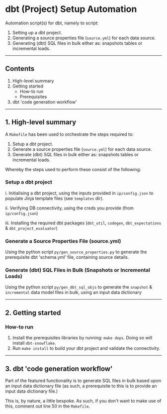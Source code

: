 # dbt (Project) Setup Automation

Automation script(s) for dbt, namely to script:

1) Setting up a dbt project.
2) Generating a source properties file (`source.yml`) for each data source.
3) Generating (dbt) SQL files in bulk either as: snapshots tables or incremental loads.

---

## Contents

1. High-level summary
2. Getting started
    - How-to run
    - Prerequisites
3. dbt 'code generation workflow'

---

## 1. High-level summary

A `Makefile` has been used to orchestrate the steps required to:

1) Setup a dbt project.
2) Generate a source properties file (`source.yml`) for each data source.
3) Generate (dbt) SQL files in bulk either as: snapshots tables or incremental loads.

Whereby the steps used to perform these consist of the following:

### Setup a dbt project

i. Initialising a dbt project, using the inputs provided in `ip/config.json` to populate Jinja template files (see `templates` dir).

ii. Verifying DB connectivity, using the creds you provide (from `ip/config.json`)

iii. Installing the required dbt packages (`dbt_util`, `codegen`, `dbt_expectations` & `dbt_project_evaluator`)

### Generate a Source Properties File (source.yml)

Using the python script `py/gen_source_properties.py` to generate the prerequisite dbt 'schema.yml' file, containing source details.

### Generate (dbt) SQL Files in Bulk (Snapshots or Incremental Loads)

Using the python script `py/gen_dbt_sql_objs` to generate the `snapshot` & `incremental` data model files in bulk, using an input data dictionary

---

## 2. Getting started

### How-to run

1. Install the prerequisites libraries by running: `make deps`. Doing so will install `dbt-snowflake`.
2. Run `make install` to build your dbt project and validate the connectivity.

---

## 3. dbt 'code generation workflow'

Part of the featured functionality is to generate SQL files in bulk based upon an input data dictionary file (as such, a prerequisite to this is to provide an input data dictionary file.)

This is, by nature, a little bespoke. As such, if you don't want to make use of this, comment out line 50 in the `Makefile`.
